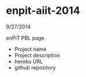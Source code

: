 enpit-aiit-2014
===============
9/27/2014

enPiT PBL page

- Project name
- Project description
- heroku URL
- github repository
